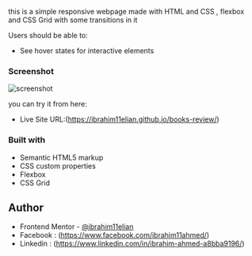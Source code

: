
this is a simple responsive webpage made with HTML and CSS , flexbox and CSS Grid with some transitions in it  


Users should be able to:

- See hover states for interactive elements

### Screenshot

![screenshot](/images/screenshot.png "screenshot")


you can try it from here:

- Live Site URL:(https://ibrahim11elian.github.io/books-review/)


### Built with

- Semantic HTML5 markup
- CSS custom properties
- Flexbox
- CSS Grid



## Author

- Frontend Mentor - [@ibrahim11elian](https://www.frontendmentor.io/profile/ibrahim11elian)
- Facebook : (https://www.facebook.com/ibrahim11ahmed/)
- Linkedin : (https://www.linkedin.com/in/ibrahim-ahmed-a8bba9196/)

